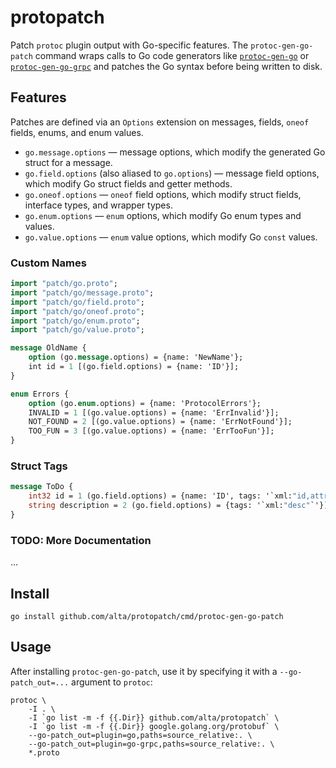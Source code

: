 # protopatch

Patch `protoc` plugin output with Go-specific features. The `protoc-gen-go-patch` command wraps calls to Go code generators like [`protoc-gen-go`](https://pkg.go.dev/google.golang.org/protobuf/cmd/protoc-gen-go) or [`protoc-gen-go-grpc`](https://pkg.go.dev/google.golang.org/grpc/cmd/protoc-gen-go-grpc) and patches the Go syntax before being written to disk.

## Features

Patches are defined via an `Options` extension on messages, fields, `oneof` fields, enums, and enum values.

- `go.message.options` — message options, which modify the generated Go struct for a message.
- `go.field.options` (also aliased to `go.options`) — message field options, which modify Go struct fields and getter methods.
- `go.oneof.options` — `oneof` field options, which modify struct fields, interface types, and wrapper types.
- `go.enum.options` — `enum` options, which modify Go enum types and values.
- `go.value.options` — `enum` value options, which modify Go `const` values.

### Custom Names

```proto
import "patch/go.proto";
import "patch/go/message.proto";
import "patch/go/field.proto";
import "patch/go/oneof.proto";
import "patch/go/enum.proto";
import "patch/go/value.proto";

message OldName {
	option (go.message.options) = {name: 'NewName'};
	int id = 1 [(go.field.options) = {name: 'ID'}];
}

enum Errors {
	option (go.enum.options) = {name: 'ProtocolErrors'};
	INVALID = 1 [(go.value.options) = {name: 'ErrInvalid'}];
	NOT_FOUND = 2 [(go.value.options) = {name: 'ErrNotFound'}];
	TOO_FUN = 3 [(go.value.options) = {name: 'ErrTooFun'}];
}
```

### Struct Tags

```proto
message ToDo {
	int32 id = 1 (go.field.options) = {name: 'ID', tags: '`xml:"id,attr"`'}]
	string description = 2 (go.field.options) = {tags: '`xml:"desc"`'}]
}
```

### TODO: More Documentation

…

## Install

`go install github.com/alta/protopatch/cmd/protoc-gen-go-patch`

## Usage

After installing `protoc-gen-go-patch`, use it by specifying it with a `--go-patch_out=...` argument to `protoc`:

```shell
protoc \
	-I . \
	-I `go list -m -f {{.Dir}} github.com/alta/protopatch` \
	-I `go list -m -f {{.Dir}} google.golang.org/protobuf` \
	--go-patch_out=plugin=go,paths=source_relative:. \
	--go-patch_out=plugin=go-grpc,paths=source_relative:. \
	*.proto
```
